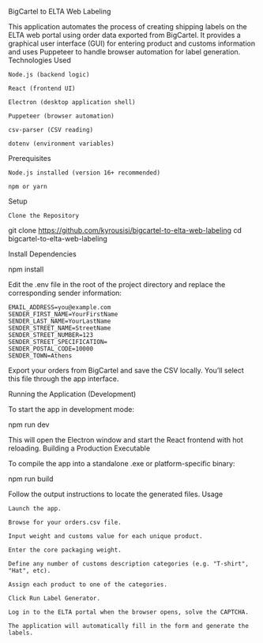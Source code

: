 BigCartel to ELTA Web Labeling

This application automates the process of creating shipping labels on the ELTA web portal using order data exported from BigCartel. It provides a graphical user interface (GUI) for entering product and customs information and uses Puppeteer to handle browser automation for label generation.
Technologies Used

    Node.js (backend logic)

    React (frontend UI)

    Electron (desktop application shell)

    Puppeteer (browser automation)

    csv-parser (CSV reading)

    dotenv (environment variables)

Prerequisites

    Node.js installed (version 16+ recommended)

    npm or yarn

Setup

    Clone the Repository

git clone <https://github.com/kyrousisi/bigcartel-to-elta-web-labeling>
cd bigcartel-to-elta-web-labeling

Install Dependencies

npm install

Edit the .env file in the root of the project directory and replace the corresponding sender information:

    EMAIL_ADDRESS=you@example.com
    SENDER_FIRST_NAME=YourFirstName
    SENDER_LAST_NAME=YourLastName
    SENDER_STREET_NAME=StreetName
    SENDER_STREET_NUMBER=123
    SENDER_STREET_SPECIFICATION=
    SENDER_POSTAL_CODE=10000
    SENDER_TOWN=Athens


Export your orders from BigCartel and save the CSV locally. You’ll select this file through the app interface.

Running the Application (Development)

To start the app in development mode:

npm run dev

This will open the Electron window and start the React frontend with hot reloading.
Building a Production Executable

To compile the app into a standalone .exe or platform-specific binary:

npm run build

Follow the output instructions to locate the generated files.
Usage

    Launch the app.

    Browse for your orders.csv file.

    Input weight and customs value for each unique product.

    Enter the core packaging weight.

    Define any number of customs description categories (e.g. "T-shirt", "Hat", etc).

    Assign each product to one of the categories.

    Click Run Label Generator.

    Log in to the ELTA portal when the browser opens, solve the CAPTCHA.

    The application will automatically fill in the form and generate the labels.